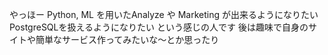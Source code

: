 やっほー
Python, ML を用いたAnalyze や Marketing が出来るようになりたい
PostgreSQLを扱えるようになりたい という感じの人です
後は趣味で自身のサイトや簡単なサービス作ってみたいな～とか思ったり
